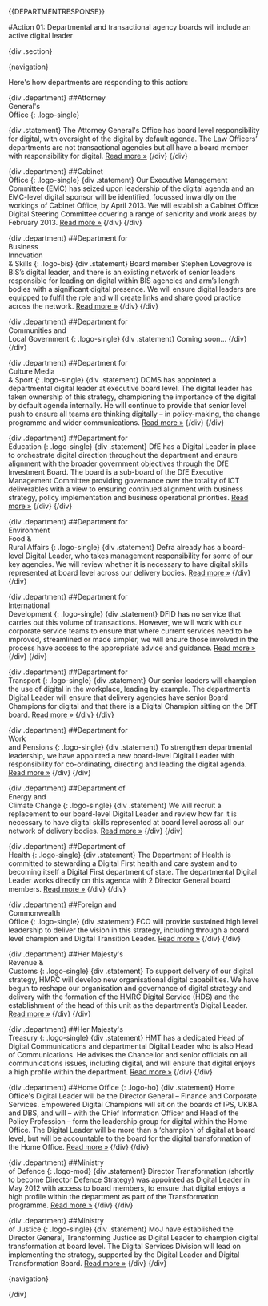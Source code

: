 {{DEPARTMENTRESPONSE}}

#Action 01: Departmental and transactional agency boards will include an active digital leader

{div .section}

{navigation}

Here's how departments are responding to this action:

{div .department}
##Attorney <br> General's <br> Office
{: .logo-single}

{div .statement}
The Attorney General's Office has board level responsibility for digital, with oversight of the digital by default agenda. The Law Officers’ departments are not transactional agencies but all have a board member with responsibility for digital. [Read more »](https://www.gov.uk/government/publications/law-officers-departments-digital-strategy)
{/div}
{/div}

{div .department}
##Cabinet<br>Office
{: .logo-single}
{div .statement}
Our Executive Management Committee (EMC) has seized upon leadership of the digital agenda and an EMC-level digital sponsor will be identified, focussed inwardly on the workings of Cabinet Office, by April 2013. We will establish a Cabinet Office Digital Steering Committee covering a range of seniority and work areas by February 2013. [Read more »](http://www.cabinetoffice.gov.uk/resource-library/cabinet-office-digital-strategy)
{/div}
{/div}

{div .department}
##Department for<br>Business<br>Innovation<br>& Skills
{: .logo-bis}
{div .statement}
Board member Stephen Lovegrove is BIS’s digital leader, and there is an existing network of senior leaders responsible for leading on  digital within BIS agencies and arm’s length bodies with a significant digital presence. We will ensure digital leaders are equipped to fulfil the role and will create links and share good practice across the network. [Read more »](http://discuss.bis.gov.uk/digitalstrategy)
{/div}
{/div}

{div .department}
##Department for<br>Communities and<br>Local Government
{: .logo-single}
{div .statement}
Coming soon...
{/div}
{/div}

{div .department}
##Department for<br>Culture Media<br>& Sport
{: .logo-single}
{div .statement}
DCMS has appointed a departmental digital leader at executive board level. The digital leader has taken ownership of this strategy, championing the importance of the digital by default agenda internally. He will continue to provide that senior level push to ensure all teams are thinking digitally – in policy-making, the change programme and wider communications. [Read more »](http://www.dcms.gov.uk/publications/9586.aspx)
{/div}
{/div}


{div .department}
##Department for<br>Education
{: .logo-single}
{div .statement}
DfE has a Digital Leader in place to orchestrate digital direction throughout the department and ensure alignment with the broader government objectives through the DfE Investment Board. The board is a sub-board of the DfE Executive Management Committee providing governance over the totality of ICT deliverables with a view to ensuring continued alignment with business strategy, policy implementation and business operational priorities. [Read more »](http://www.education.gov.uk/digitalstrategy)
{/div}
{/div}

{div .department}
##Department for<br>Environment<br>Food &<br>Rural Affairs
{: .logo-single}
{div .statement}
Defra already has a board-level Digital Leader, who takes management responsibility for some of our key agencies. We will review whether it is necessary to have digital skills represented at board level across our delivery bodies. [Read more »](http://www.defra.gov.uk/publications/2012/12/20/pb13863-digital-strategy-2012/)
{/div}
{/div}

{div .department}
##Department for<br>International<br>Development
{: .logo-single}
{div .statement}
DFID has no service that carries out this volume of transactions. However, we will work with our corporate service teams to ensure that where current services need to be improved, streamlined or made simpler, we will ensure those involved in the process have access to the appropriate advice and guidance. [Read more »](http://www.dfid.gov.uk/about-us/How-we-measure-progress/dfid-digital-strategy/)
{/div}
{/div}

{div .department}
##Department for<br>Transport
{: .logo-single}
{div .statement}
Our senior leaders will champion the use of digital in the workplace, leading by example. The department’s Digital Leader will ensure that delivery agencies have senior Board Champions for digital and that there is a Digital Champion sitting on the DfT board. [Read more »](https://www.gov.uk/government/publications/department-for-transport-digital-strategy)
{/div}
{/div}

{div .department}
##Department for<br>Work<br>and Pensions
{: .logo-single}
{div .statement}
To strengthen departmental leadership, we have appointed a new board-level Digital Leader with responsibility for co-ordinating, directing and leading the digital agenda. [Read more »](http://www.dwp.gov.uk/publications/corporate-publications/digital-strategy.shtml)
{/div}
{/div}

{div .department}
##Department of<br>Energy and<br>Climate Change
{: .logo-single}
{div .statement}
We will recruit a replacement to our board-level Digital Leader and review how far it is necessary to have digital skills represented at board level across all our network of delivery bodies. [Read more »](http://www.decc.gov.uk/en/content/cms/about/our_goals/our_goals.aspx#dds)
{/div}
{/div}


{div .department}
##Department of<br>Health
{: .logo-single}
{div .statement}
The Department of Health is committed to stewarding a Digital First health and care system and to becoming itself a Digital First department of state. The departmental Digital Leader works directly on this agenda with 2 Director General board members. [Read more »](http://digitalhealth.dh.gov.uk/digital-strategy)
{/div}
{/div}

{div .department}
##Foreign and<br>Commonwealth<br>Office
{: .logo-single}
{div .statement}
FCO will provide sustained high level leadership to deliver the vision in this strategy, including through a board level champion and Digital Transition Leader. [Read more »](https://www.gov.uk/government/publications/the-fco-digital-strategy)
{/div}
{/div}

{div .department}
##Her Majesty's<br>Revenue &<br>Customs
{: .logo-single}
{div .statement}
To support delivery of our digital strategy, HMRC will develop new organisational digital capabilities. We have begun to reshape our organisation and governance of digital strategy and delivery with the formation of the HMRC Digital Service (HDS) and the establishment of the head of this unit as the department’s Digital Leader. [Read more »](http://www.hmrc.gov.uk/about/2012-digital-strategy.pdf)
{/div}
{/div}

{div .department}
##Her Majesty's<br>Treasury
{: .logo-single}
{div .statement}
HMT has a dedicated Head of Digital Communications and departmental Digital Leader who is also Head of Communications. He advises the Chancellor and senior officials on all communications issues, including digital, and will ensure that digital enjoys a high profile within the department. [Read more »](http://www.hm-treasury.gov.uk/digital_strategy)
{/div}
{/div}

{div .department}
##Home Office
{: .logo-ho}
{div .statement}
Home Office's Digital Leader will be the Director General – Finance and Corporate Services. Empowered Digital Champions will sit on the boards of IPS, UKBA and DBS, and will – with the Chief Information Officer and Head of the Policy Profession – form the leadership group for digital within the Home Office. The Digital Leader will be more than a ‘champion’ of digital at board level, but will be accountable to the board for the digital transformation of the Home Office. [Read more »](http://www.homeoffice.gov.uk/publications/about-us/corporate-publications/ho-digital-strategy/)
{/div}
{/div}

{div .department}
##Ministry<br>of Defence
{: .logo-mod}
{div .statement}
Director Transformation (shortly to become Director Defence Strategy) was appointed as Digital Leader in May 2012 with access to board members, to ensure that digital enjoys a high profile within the department as part of the Transformation programme. [Read more »](https://www.gov.uk/government/publications/digital-in-defence)
{/div}
{/div}

{div .department}
##Ministry<br>of Justice
{: .logo-single}
{div .statement}
MoJ have established the Director General, Transforming Justice as Digital Leader to champion digital transformation at board level. The Digital Services Division will lead on implementing the strategy, supported by the Digital Leader and Digital Transformation Board. [Read more »](http://open.justice.gov.uk/digital-strategy/#theme-02-transforming-the-way-we-work)
{/div}
{/div}


{navigation}

{/div}



